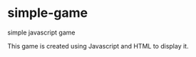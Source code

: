 # simple-game
simple javascript game

This game is created using Javascript and HTML to display it.
